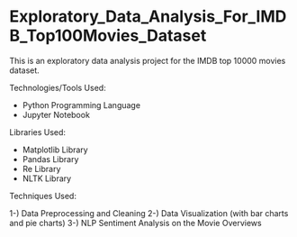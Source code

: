 # Exploratory_Data_Analysis_For_IMDB_Top100Movies_Dataset
This is an exploratory data analysis project for the IMDB top 10000 movies dataset. 

Technologies/Tools Used: 

- Python Programming Language
- Jupyter Notebook
  
Libraries Used:

- Matplotlib Library
- Pandas Library
- Re Library
- NLTK Library

Techniques Used:

1-) Data Preprocessing and Cleaning
2-) Data Visualization (with bar charts and pie charts)
3-) NLP Sentiment Analysis on the Movie Overviews


